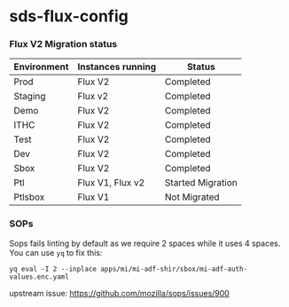 # sds-flux-config

### Flux V2 Migration status

| Environment  | Instances running | Status |
| ------------- | ------------- | ------------- |
| Prod | Flux V2  | Completed
| Staging |  Flux v2  | Completed
| Demo |  Flux V2  | Completed
| ITHC | Flux V2 | Completed
| Test | Flux V2 | Completed
| Dev | Flux V2  | Completed
| Sbox | Flux V2  | Completed
| Ptl | Flux V1, Flux v2 | Started Migration
| Ptlsbox | Flux V1  | Not Migrated


### SOPs

Sops fails linting by default as we require 2 spaces while it uses 4 spaces.
You can use `yq` to fix this:

```
yq eval -I 2 --inplace apps/mi/mi-adf-shir/sbox/mi-adf-auth-values.enc.yaml
```

upstream issue: https://github.com/mozilla/sops/issues/900
